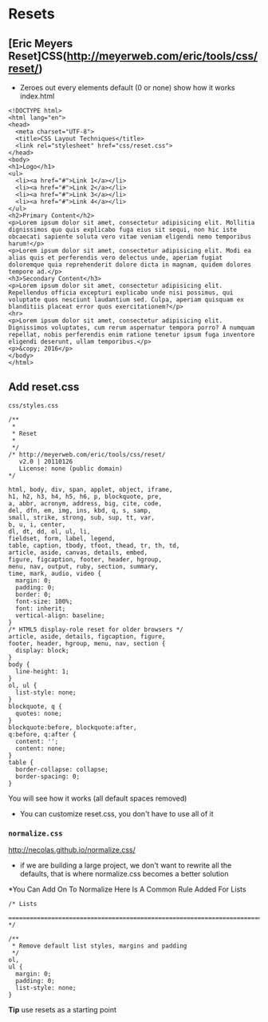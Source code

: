 # Resets
## [Eric Meyers Reset]CSS(http://meyerweb.com/eric/tools/css/reset/)
* Zeroes out every elements default (0 or none)
show how it works
index.html
```
<!DOCTYPE html>
<html lang="en">
<head>
  <meta charset="UTF-8">
  <title>CSS Layout Techniques</title>
  <link rel="stylesheet" href="css/reset.css">
</head>
<body>
<h1>Logo</h1>
<ul>
  <li><a href="#">Link 1</a></li>
  <li><a href="#">Link 2</a></li>
  <li><a href="#">Link 3</a></li>
  <li><a href="#">Link 4</a></li>
</ul>
<h2>Primary Content</h2>
<p>Lorem ipsum dolor sit amet, consectetur adipisicing elit. Mollitia dignissimos quo quis explicabo fuga eius sit sequi, non hic iste obcaecati sapiente soluta vero vitae veniam eligendi nemo temporibus harum!</p>
<p>Lorem ipsum dolor sit amet, consectetur adipisicing elit. Modi ea alias quis et perferendis vero delectus unde, aperiam fugiat doloremque quia reprehenderit dolore dicta in magnam, quidem dolores tempore ad.</p>
<h3>Secondary Content</h3>
<p>Lorem ipsum dolor sit amet, consectetur adipisicing elit. Repellendus officia excepturi explicabo unde nisi possimus, qui voluptate quos nesciunt laudantium sed. Culpa, aperiam quisquam ex blanditiis placeat error quos exercitationem?</p>
<hr>
<p>Lorem ipsum dolor sit amet, consectetur adipisicing elit. Dignissimos voluptates, cum rerum aspernatur tempora porro? A numquam repellat, nobis perferendis enim ratione tenetur ipsum fuga inventore eligendi deserunt, ullam temporibus.</p>
<p>&copy; 2016</p>
</body>
</html>
```

## Add reset.css
`css/styles.css`
```
/**
 *
 * Reset
 *
 */
/* http://meyerweb.com/eric/tools/css/reset/
   v2.0 | 20110126
   License: none (public domain)
*/

html, body, div, span, applet, object, iframe,
h1, h2, h3, h4, h5, h6, p, blockquote, pre,
a, abbr, acronym, address, big, cite, code,
del, dfn, em, img, ins, kbd, q, s, samp,
small, strike, strong, sub, sup, tt, var,
b, u, i, center,
dl, dt, dd, ol, ul, li,
fieldset, form, label, legend,
table, caption, tbody, tfoot, thead, tr, th, td,
article, aside, canvas, details, embed,
figure, figcaption, footer, header, hgroup,
menu, nav, output, ruby, section, summary,
time, mark, audio, video {
  margin: 0;
  padding: 0;
  border: 0;
  font-size: 100%;
  font: inherit;
  vertical-align: baseline;
}
/* HTML5 display-role reset for older browsers */
article, aside, details, figcaption, figure,
footer, header, hgroup, menu, nav, section {
  display: block;
}
body {
  line-height: 1;
}
ol, ul {
  list-style: none;
}
blockquote, q {
  quotes: none;
}
blockquote:before, blockquote:after,
q:before, q:after {
  content: '';
  content: none;
}
table {
  border-collapse: collapse;
  border-spacing: 0;
}

```
You will see how it works (all default spaces removed)
* You can customize reset.css, you don't have to use all of it


### `normalize.css`
http://necolas.github.io/normalize.css/
* if we are building a large project, we don't want to rewrite all the defaults, that is where normalize.css becomes a better solution

*You Can Add On To Normalize
Here Is A Common Rule Added For Lists
```
/* Lists
   ========================================================================== */

/**
 * Remove default list styles, margins and padding
 */
ol,
ul {
  margin: 0;
  padding: 0;
  list-style: none;
}
```
**Tip** use resets as a starting point


